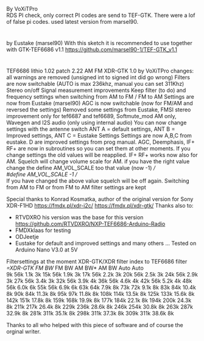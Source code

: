   
  By VoXiTPro  
  RDS PI check, only correct PI codes are send to TEF-GTK. There were a lof of false pi codes.
  used latest version from marsel90.
  #  
  by Eustake (marsel90)
  With this sketch it is recommended to use together with GTK-TEF6686 v1.1 https://github.com/marsel90-1/TEF-GTK_v1.1
  #
  
  TEF6686 lithio 1.02 patch 2.22 AM FM XDR-GTK 1.0
  by VoXiTPro
  changes: 
  all warnings are removed  (unsigned int to signed int did go wrong)
  Filters are now switchable (AUTO is max 236khz, manual you can set 311Khz)
  Stereo on/off
  Signal measurement improvements
  Keep filter (to do) and frequency settings when switching from AM to FM / FM to AM
  Settings are now from Eustake (marsel90)
  AGC is now switchable (now for FM/AM and reversed the settings) 
  Removed some settings from Eustake, FMSI stereo improvement only for tef6687 and tef6689, Softmute_mod AM only, Wavegen and I2S audio (only using internal audio)
  You can now change settings with the antenne switch ANT A = default settings, ANT B = Improved settings, ANT C = Eustake Settings
  Settings are now A,B,C from eustake. D are improved settings from prog manual.
  AGC, Deemphasis, IF+ RF+ are now in subroutines so you can set them at other moments. If you change settings the old values will be reapplied.
  IF+ RF+ works now also for AM.
  Squelch will change volume scale for AM.  if you have the right value change the define AM_VOL_SCALE too that value (now -1)
*/  
#define AM_VOL_SCALE -1
/*  
  If you have changed the above value squelch will be off again.
  Switching from AM to FM or from FM to AM filter settings are kept
  
  Special thanks to Konrad Kosmatka, author of the original version for Sony XDR-F1HD
  https://fmdx.pl/xdr-i2c/
  https://fmdx.pl/xdr-gtk/
  Thanks also to:
  - RTVDXRO his version was the base for this version https://github.com/RTVDXRO/NXP-TEF6686-Arduino-Radio
  - FMDXklaas for testing
  - ODJeetje 
  - Eustake for default and improved settings 
  and many others ...
  Tested on Arduino Nano V3.0 at 5V

Filtersettings at the moment
XDR-GTK/XDR filter index to TEF6686 filter  *=XDR-GTK
FM BW* FM BW  AM BW* AM BW
Auto   Auto          
9k      56k   1.1k   3k 
15k     56k   1.9k   3k 
17k     56k   2.2k   3k 
20k     56k   2.5k   3k 
24k     56k   2.9k   3k 
27k     56k   3.4k   3k 
32k     56k   3.9k   4k 
36k     56k   4.6k   4k 
42k     56k   5.2k   4k 
48k     56k   6.0k   6k 
55k     56k   6.9k   6k 
63k     64k   7.9k   8k 
73k     72k   9.1k   8k 
83k     84k  10.4k   8k 
90k     84k  11.3k   8k 
95k     97k  11.8k   8k 
108k   114k  13.5k   8k 
125k   133k  15.6k   8k 
142k   151k  17.8k   8k 
159k   168k  19.9k   8k 
177k   184k  22.1k   8k 
194k   200k  24.3k   8k 
211k   217k  26.4k   8k 
229k   236k  28.6k   8k 
246k   254k  30.8k   8k 
263k   287k  32.9k   8k 
281k   311k  35.1k   8k 
298k   311k  37.3k   8k 
309k   311k  38.6k   8k 

Thanks to all who helped with this piece of software and of course the orginal writer.
